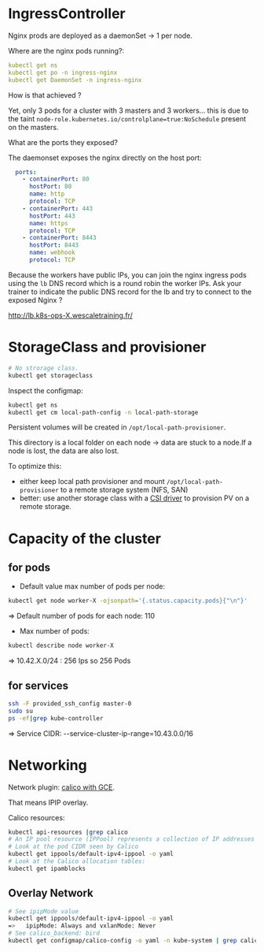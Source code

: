 # IngressController

Nginx prods are deployed as a daemonSet -> 1 per node.

Where are the nginx pods running?:

```yaml
kubectl get ns
kubectl get po -n ingress-nginx
kubectl get DaemonSet -n ingress-nginx
```

How is that achieved ?

Yet, only 3 pods for a cluster with 3 masters and 3 workers... this is due to the taint `node-role.kubernetes.io/controlplane=true:NoSchedule` present on the masters.

What are the ports they exposed?

The daemonset exposes the nginx directly on the host port:
```yaml
  ports:
    - containerPort: 80
      hostPort: 80
      name: http
      protocol: TCP
    - containerPort: 443
      hostPort: 443
      name: https
      protocol: TCP
    - containerPort: 8443
      hostPort: 8443
      name: webhook
      protocol: TCP
```

Because the workers have public IPs, you can join the nginx ingress pods using the `lb` DNS record which is a round robin the worker IPs.
Ask your trainer to indicate the public DNS record for the lb and try to connect to the exposed Nginx ?

http://lb.k8s-ops-X.wescaletraining.fr/

# StorageClass and provisioner

```sh
# No strorage class.
kubectl get storageclass
```

Inspect the configmap:
```sh
kubectl get ns
kubectl get cm local-path-config -n local-path-storage
```
Persistent volumes will be created in `/opt/local-path-provisioner`.

This directory is a local folder on each node -> data are stuck to a node.If a node is lost, the data are also lost.

To optimize this:
* either keep local path provisioner and mount `/opt/local-path-provisioner` to a remote storage system (NFS, SAN)
* better: use another storage class with a [CSI driver](https://kubernetes-csi.github.io/docs/drivers.html) to provision PV on a remote storage.

# Capacity of the cluster

## for pods

* Default value max number of pods per node: 
```sh
kubectl get node worker-X -ojsonpath='{.status.capacity.pods}{"\n"}'
```
=> Default number of pods for each node: 110

* Max number of pods:

```sh
kubectl describe node worker-X
```
=> 10.42.X.0/24 : 256 Ips so 256 Pods

## for services

```sh
ssh -F provided_ssh_config master-0
sudo su
ps -ef|grep kube-controller
```
=> Service CIDR: --service-cluster-ip-range=10.43.0.0/16

# Networking

Network plugin: [calico with GCE](https://projectcalico.docs.tigera.io/getting-started/kubernetes/self-managed-public-cloud/gce).

That means IPIP overlay.

Calico resources:
```sh
kubectl api-resources |grep calico
# An IP pool resource (IPPool) represents a collection of IP addresses from which Calico expects endpoint IPs to be assigned. 
# Look at the pod CIDR seen by Calico
kubectl get ippools/default-ipv4-ippool -o yaml
# Look at the Calico allocation tables:
kubectl get ipamblocks
```

## Overlay Network

```sh
# See ipipMode value
kubectl get ippools/default-ipv4-ippool -o yaml
=>   ipipMode: Always and vxlanMode: Never
# See calico_backend: bird
kubectl get configmap/calico-config -o yaml -n kube-system | grep calico_backend
```
